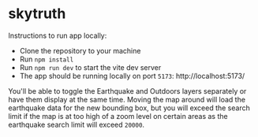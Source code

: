 # skytruth


Instructions to run app locally:

- Clone the repository to your machine
- Run `npm install`
- Run `npm run dev` to start the vite dev server
- The app should be running locally on port `5173`: http://localhost:5173/

You'll be able to toggle the Earthquake and Outdoors layers separately or have them display at the same time. Moving the map around will load the earthquake data for the new bounding box, but you will exceed the search limit if the map is at too high of a zoom level on certain areas as the earthquake search limit will exceed `20000`.
